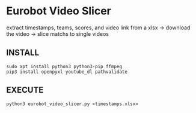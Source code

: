Eurobot Video Slicer
====
extract timestamps, teams, scores, and video link from a xlsx -> download the video -> slice matchs to single videos

## INSTALL

```
sudo apt install python3 python3-pip ffmpeg
pip3 install openpyxl youtube_dl pathvalidate
```

## EXECUTE

```
python3 eurobot_video_slicer.py <timestamps.xlsx>
```
